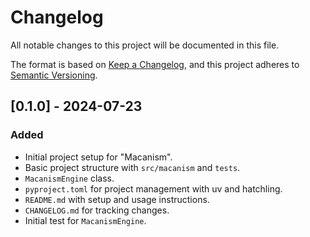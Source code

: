 # Changelog

All notable changes to this project will be documented in this file.

The format is based on [Keep a Changelog](https://keepachangelog.com/en/1.0.0/),
and this project adheres to [Semantic Versioning](https://semver.org/spec/v2.0.0.html).

## [0.1.0] - 2024-07-23

### Added
- Initial project setup for "Macanism".
- Basic project structure with `src/macanism` and `tests`.
- `MacanismEngine` class.
- `pyproject.toml` for project management with uv and hatchling.
- `README.md` with setup and usage instructions.
- `CHANGELOG.md` for tracking changes.
- Initial test for `MacanismEngine`.
